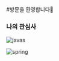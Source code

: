#방문을 환영합니다👋

### 나의 관심사

![javas](https://user-images.githubusercontent.com/100738591/205305072-ebd46fe0-2aeb-4820-becf-d3e1abb6187f.png)


![spring](https://user-images.githubusercontent.com/100738591/205305724-55a52cbc-6adb-4443-946f-c3699b04a590.png)

